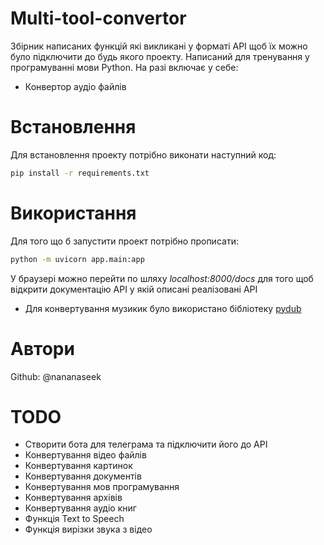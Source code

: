 # Multi-tool-convertor
Збірник написаних функцій які викликані у форматі API щоб їх можно було підключити до будь якого проекту. Написаний для тренування у програмуванні мови Python. На разі включає у себе:
- Конвертор аудіо файлів


# Встановлення
Для встановлення проекту потрібно виконати наступний код:
```bash
pip install -r requirements.txt
```

# Використання
Для того що б запустити проект потрібно прописати:
```bash
python -m uvicorn app.main:app
```

У браузері можно перейти по шляху *localhost:8000/docs* для того щоб відкрити документацію API у якій описані реалізовані API  
- Для конвертування музикик було використано бібліотеку [pydub](http://pydub.com)

# Автори
Github: @nananaseek

# TODO 
- Створити бота для телеграма та підключити його до API
- Конвертування відео файлів
- Конвертування картинок
- Конвертування документів
- Конвертування мов програмування
- Конвертування архівів
- Конвертування аудіо книг
- Функція Text to Speech
- Функція вирізки звука з відео